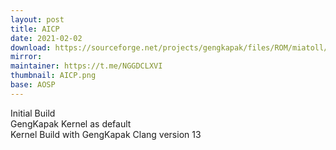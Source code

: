 ```yaml
---
layout: post
title: AICP
date: 2021-02-02
download: https://sourceforge.net/projects/gengkapak/files/ROM/miatoll/AICP/11/aicp_miatoll_r-16.1-UNOFFICIAL-20210202.zip/download
mirror: 
maintainer: https://t.me/NGGDCLXVI
thumbnail: AICP.png
base: AOSP
---
```


Initial Build<br>
GengKapak Kernel as default<br>
Kernel Build with GengKapak Clang version 13
